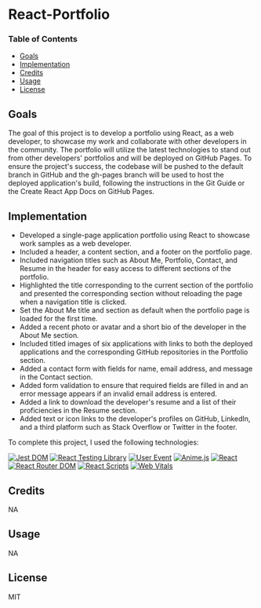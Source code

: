 # React-Portfolio

### Table of Contents
* [Goals](#goals)
* [Implementation](#implementation)
* [Credits](#credits)
* [Usage](#usage)
* [License](#licene)

## Goals

The goal of this project is to develop a portfolio using React, as a web developer, to showcase my work and collaborate with other developers in the community. The portfolio will utilize the latest technologies to stand out from other developers' portfolios and will be deployed on GitHub Pages. To ensure the project's success, the codebase will be pushed to the default branch in GitHub and the gh-pages branch will be used to host the deployed application's build, following the instructions in the Git Guide or the Create React App Docs on GitHub Pages.


## Implementation

- Developed a single-page application portfolio using React to showcase work samples as a web developer.
- Included a header, a content section, and a footer on the portfolio page.
- Included navigation titles such as About Me, Portfolio, Contact, and Resume in the header for easy access to different sections of the portfolio.
- Highlighted the title corresponding to the current section of the portfolio and presented the corresponding section without reloading the page when a navigation title is clicked.
- Set the About Me title and section as default when the portfolio page is loaded for the first time.
- Added a recent photo or avatar and a short bio of the developer in the About Me section.
- Included titled images of six applications with links to both the deployed applications and the corresponding GitHub repositories in the Portfolio section.
- Added a contact form with fields for name, email address, and message in the Contact section.
- Added form validation to ensure that required fields are filled in and an error message appears if an invalid email address is entered.
- Added a link to download the developer's resume and a list of their proficiencies in the Resume section.
- Added text or icon links to the developer's profiles on GitHub, LinkedIn, and a third platform such as Stack Overflow or Twitter in the footer.

To complete this project, I used the following technologies:

[![Jest DOM](https://img.shields.io/badge/Jest%20DOM-5.16.5-brightgreen.svg)](https://github.com/testing-library/jest-dom)
[![React Testing Library](https://img.shields.io/badge/React%20Testing%20Library-13.4.0-blue.svg)](https://testing-library.com/docs/react-testing-library/intro/)
[![User Event](https://img.shields.io/badge/User%20Event-13.5.0-orange.svg)](https://github.com/testing-library/user-event)
[![Anime.js](https://img.shields.io/badge/Anime.js-3.2.1-red.svg)](https://animejs.com/)
[![React](https://img.shields.io/badge/React-18.2.0-blue.svg)](https://reactjs.org/)
[![React Router DOM](https://img.shields.io/badge/React%20Router%20DOM-6.8.2-orange.svg)](https://reactrouter.com/web/guides/quick-start)
[![React Scripts](https://img.shields.io/badge/React%20Scripts-5.0.1-yellow.svg)](https://www.npmjs.com/package/react-scripts)
[![Web Vitals](https://img.shields.io/badge/Web%20Vitals-2.1.4-blueviolet.svg)](https://github.com/GoogleChrome/web-vitals)



## Credits
NA

## Usage
NA

## License
MIT